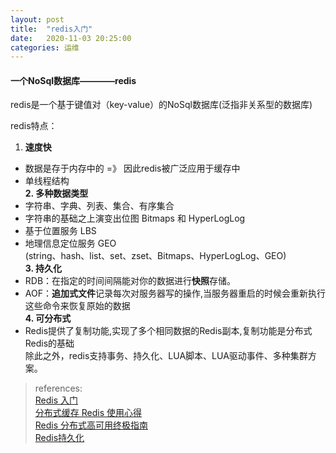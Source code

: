 ```yaml
---
layout: post
title:  "redis入门"
date:   2020-11-03 20:25:00
categories: 运维
---
```


#### 一个NoSql数据库————redis   

redis是一个基于键值对（key-value）的NoSql数据库(泛指非关系型的数据库)  
  
redis特点：  
1. **速度快**  
* 数据是存于内存中的 =》 因此redis被广泛应用于缓存中  
* 单线程结构  
**2. 多种数据类型**  
* 字符串、字典、列表、集合、有序集合  
* 字符串的基础之上演变出位图 Bitmaps 和 HyperLogLog  
* 基于位置服务 LBS  
* 地理信息定位服务 GEO  
(string、hash、list、set、zset、Bitmaps、HyperLogLog、GEO)  
**3. 持久化**  
* RDB：在指定的时间间隔能对你的数据进行**快照**存储。
* AOF：**追加式文件**记录每次对服务器写的操作,当服务器重启的时候会重新执行这些命令来恢复原始的数据  
**4. 可分布式**  
* Redis提供了复制功能,实现了多个相同数据的Redis副本,复制功能是分布式Redis的基础  
除此之外，redis支持事务、持久化、LUA脚本、LUA驱动事件、多种集群方案。  


>references:  
>[Redis 入门]  
>[分布式缓存 Redis 使用心得]  
>[Redis 分布式高可用终极指南]   
>[Redis持久化]  

[Redis 入门]:https://juejin.im/post/6844904039094222862#heading-0
[5 分钟带你入门 Redis]:https://juejin.im/entry/6844903474203721736
[分布式缓存 Redis 使用心得]:https://juejin.im/entry/6844903426648719374
[Redis 分布式高可用终极指南]:https://www.jianshu.com/p/21110d3130bc
[redis分布式集群3种架构方案]:https://www.lagou.com/lgeduarticle/28734.html
[一文看懂Redis的持久化原理]:https://juejin.im/post/6844903655527677960
[Redis持久化]:https://segmentfault.com/a/1190000002906345
